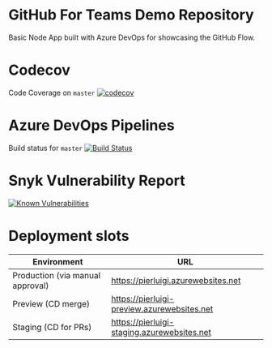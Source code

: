 # GitHub For Teams Demo Repository

Basic Node App built with Azure DevOps for showcasing the GitHub Flow.

# Codecov 

Code Coverage on `master`
[![codecov](https://codecov.io/gh/pierluigi/azure-devops-demo/branch/master/graph/badge.svg)](https://codecov.io/gh/pierluigi/azure-devops-demo)

# Azure DevOps Pipelines

Build status for `master`
[![Build Status](https://dev.azure.com/pierluigi-github/GitHub%20Azure%20DevOps%20Demos/_apis/build/status/Master?branchName=master)](https://dev.azure.com/pierluigi-github/GitHub%20Azure%20DevOps%20Demos/_build/latest?definitionId=6?branchName=master)

# Snyk Vulnerability Report
 [![Known Vulnerabilities](https://snyk.io/test/github/yuichielectric/azure-devops-demo/badge.svg)](https://snyk.io/test/github/yuichielectric/azure-devops-demo) 

# Deployment slots

| Environment | URL |
| ----------- | --- | 
| Production (via manual approval) | https://pierluigi.azurewebsites.net |
| Preview (CD merge) | https://pierluigi-preview.azurewebsites.net |
| Staging (CD for PRs) | https://pierluigi-staging.azurewebsites.net |
